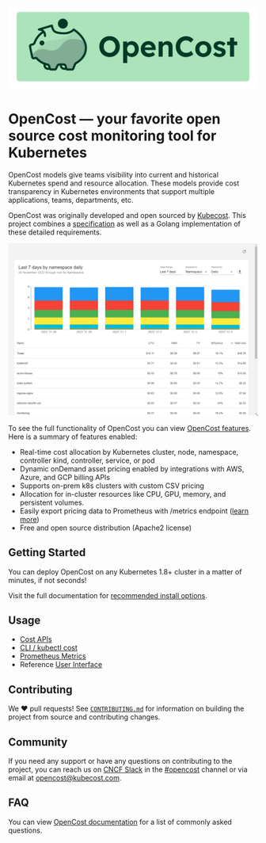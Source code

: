 <img src="./opencost-header.png"/>

# OpenCost — your favorite open source cost monitoring tool for Kubernetes

OpenCost models give teams visibility into current and historical Kubernetes spend and resource allocation. These models provide cost transparency in Kubernetes environments that support multiple applications, teams, departments, etc.

OpenCost was originally developed and open sourced by [Kubecost](https://kubecost.com). This project combines a [specification](/spec/) as well as a Golang implementation of these detailed requirements.

![OpenCost allocation UI](./ui/src/opencost-ui.png)

To see the full functionality of OpenCost you can view [OpenCost features](https://opencost.io). Here is a summary of features enabled:

- Real-time cost allocation by Kubernetes cluster, node, namespace, controller kind, controller, service, or pod
- Dynamic onDemand asset pricing enabled by integrations with AWS, Azure, and GCP billing APIs
- Supports on-prem k8s clusters with custom CSV pricing
- Allocation for in-cluster resources like CPU, GPU, memory, and persistent volumes.
- Easily export pricing data to Prometheus with /metrics endpoint ([learn more](PROMETHEUS.md))
- Free and open source distribution (Apache2 license)

## Getting Started

You can deploy OpenCost on any Kubernetes 1.8+ cluster in a matter of minutes, if not seconds!

Visit the full documentation for [recommended install options](https://www.opencost.io/docs/install).

## Usage

- [Cost APIs](https://www.opencost.io/docs/api)
- [CLI / kubectl cost](https://www.opencost.io/docs/kubectl-cost)
- [Prometheus Metrics](https://www.opencost.io/docs/prometheus)
- Reference [User Interface](https://github.com/opencost/opencost/tree/develop/ui)

## Contributing

We :heart: pull requests! See [`CONTRIBUTING.md`](CONTRIBUTING.md) for information on building the project from source
and contributing changes.

## Community

If you need any support or have any questions on contributing to the project, you can reach us on [CNCF Slack](https://slack.cncf.io/) in the [#opencost](https://cloud-native.slack.com/archives/C03D56FPD4G) channel or via email at [opencost@kubecost.com](opencost@kubecost.com).

## FAQ

You can view [OpenCost documentation](https://www.opencost.io/docs/FAQ) for a list of commonly asked questions.
